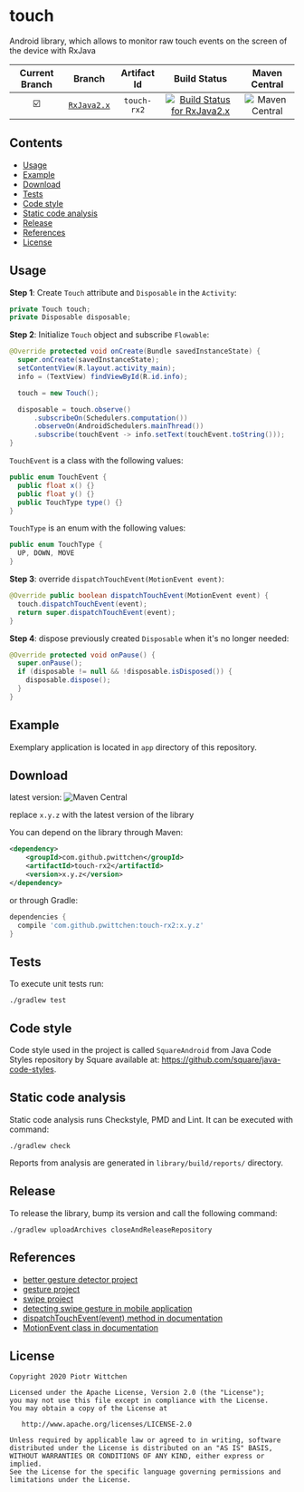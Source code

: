 # touch
Android library, which allows to monitor raw touch events on the screen of the device with RxJava

 Current Branch | Branch  | Artifact Id | Build Status  | Maven Central |
|:--------------:|:-------:|:-----------:|:-------------:|:-------------:|
| :ballot_box_with_check: | [`RxJava2.x`](https://github.com/pwittchen/touch/tree/RxJava2.x) | `touch-rx2` | [![Build Status for RxJava2.x](https://img.shields.io/travis/pwittchen/touch/RxJava2.x.svg?style=flat-square)](https://travis-ci.org/pwittchen/touch) | ![Maven Central](https://img.shields.io/maven-central/v/com.github.pwittchen/touch-rx2.svg?style=flat-square) |

Contents
--------
- [Usage](#usage)
- [Example](#example)
- [Download](#download)
- [Tests](#tests)
- [Code style](#code-style)
- [Static code analysis](#static-code-analysis)
- [Release](#release)
- [References](#references)
- [License](#license)

Usage
-----

**Step 1**: Create `Touch` attribute and `Disposable` in the `Activity`:

```java
private Touch touch;
private Disposable disposable;
```

**Step 2**: Initialize `Touch` object and subscribe `Flowable`:

```java
@Override protected void onCreate(Bundle savedInstanceState) {
  super.onCreate(savedInstanceState);
  setContentView(R.layout.activity_main);
  info = (TextView) findViewById(R.id.info);

  touch = new Touch();

  disposable = touch.observe()
      .subscribeOn(Schedulers.computation())
      .observeOn(AndroidSchedulers.mainThread())
      .subscribe(touchEvent -> info.setText(touchEvent.toString()));
}
```

`TouchEvent` is a class with the following values:

```java
public enum TouchEvent {
  public float x() {}
  public float y() {}
  public TouchType type() {}
}
```

`TouchType` is an enum with the following values:

```java
public enum TouchType {
  UP, DOWN, MOVE
}
```

**Step 3**: override `dispatchTouchEvent(MotionEvent event)`:

```java
@Override public boolean dispatchTouchEvent(MotionEvent event) {
  touch.dispatchTouchEvent(event);
  return super.dispatchTouchEvent(event);
}
```

**Step 4**: dispose previously created `Disposable` when it's no longer needed:

```java
@Override protected void onPause() {
  super.onPause();
  if (disposable != null && !disposable.isDisposed()) {
    disposable.dispose();
  }
}
```

Example
-------

Exemplary application is located in `app` directory of this repository.

Download
--------

latest version: ![Maven Central](https://img.shields.io/maven-central/v/com.github.pwittchen/touch-rx2.svg?style=flat-square)

replace `x.y.z` with the latest version of the library

You can depend on the library through Maven:

```xml
<dependency>
    <groupId>com.github.pwittchen</groupId>
    <artifactId>touch-rx2</artifactId>
    <version>x.y.z</version>
</dependency>
```

or through Gradle:

```groovy
dependencies {
  compile 'com.github.pwittchen:touch-rx2:x.y.z'
}
```

Tests
-----

To execute unit tests run:

```
./gradlew test
```

Code style
----------

Code style used in the project is called `SquareAndroid` from Java Code Styles repository by Square available at: https://github.com/square/java-code-styles.

Static code analysis
--------------------

Static code analysis runs Checkstyle, PMD and Lint. It can be executed with command:

 ```
 ./gradlew check
 ```

Reports from analysis are generated in `library/build/reports/` directory.

Release
-------

To release the library, bump its version and call the following command:

```
./gradlew uploadArchives closeAndReleaseRepository
```

References
----------

- [better gesture detector project](https://github.com/Polidea/better-gesture-detector)
- [gesture project](https://github.com/pwittchen/gesture)
- [swipe project](https://github.com/pwittchen/swipe)
- [detecting swipe gesture in mobile application](http://blog.wittchen.biz.pl/detecting-swipe-gesture-in-mobile-application/)
- [dispatchTouchEvent(event) method in documentation](http://developer.android.com/reference/android/view/ViewGroup.html#dispatchTouchEvent(android.view.MotionEvent))
- [MotionEvent class in documentation](http://developer.android.com/reference/android/view/MotionEvent.html)

License
-------

    Copyright 2020 Piotr Wittchen

    Licensed under the Apache License, Version 2.0 (the "License");
    you may not use this file except in compliance with the License.
    You may obtain a copy of the License at

       http://www.apache.org/licenses/LICENSE-2.0

    Unless required by applicable law or agreed to in writing, software
    distributed under the License is distributed on an "AS IS" BASIS,
    WITHOUT WARRANTIES OR CONDITIONS OF ANY KIND, either express or implied.
    See the License for the specific language governing permissions and
    limitations under the License.
